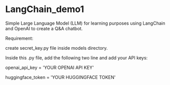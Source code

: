 # LangChain_demo1
Simple Large Language Model (LLM) for learning purposes using LangChain and OpenAI to create a Q&amp;A chatbot.


Requirement:

create secret_key.py file inside models directory.

Inside this .py file, add the following two line and add your API keys:

openai_api_key = 'YOUR OPENAI API KEY'

huggingface_token = 'YOUR HUGGINGFACE TOKEN'